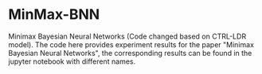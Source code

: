 # MinMax-BNN
Minimax Bayesian Neural Networks (Code changed based on CTRL-LDR model). 
The code here provides experiment results for the paper "Minimax Bayesian Neural Networks", the corresponding results can be found in the jupyter notebook with different names.
